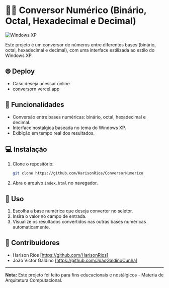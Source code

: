 # 🧑‍💻 Conversor Numérico (Binário, Octal, Hexadecimal e Decimal)

![Windows XP](assets/img/background.gif)

Este projeto é um conversor de números entre diferentes bases (binário, octal, hexadecimal e decimal), com uma interface estilizada ao estilo do Windows XP.

## 🌐 Deploy 

- Caso deseja acessar online
- conversorn.vercel.app


## 🚀 Funcionalidades
- Conversão entre bases numéricas: binário, octal, hexadecimal e decimal.
- Interface nostálgica baseada no tema do Windows XP.
- Exibição em tempo real dos resultados.

## 💻 Instalação

1. Clone o repositório:
    ```bash
    git clone https://github.com/HarisonRios/ConversorNumerico
    ```

2. Abra o arquivo `index.html` no navegador.

## 📖 Uso

1. Escolha a base numérica que deseja converter no seletor.
2. Insira o valor no campo de entrada.
3. Visualize os resultados convertidos nas outras bases numéricas automaticamente.

## 🤝 Contribuidores

 - Harison Rios [https://github.com/HarisonRios]
 - João Victor Galdino [https://github.com/JoaoGaldinoCunha]

---
**Nota:** Este projeto foi feito para fins educacionais e nostálgicos - Materia de Arquitetura Computacional.
